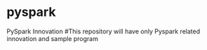 # pyspark
PySpark Innovation
#This repository will have only Pyspark related innovation and sample program
